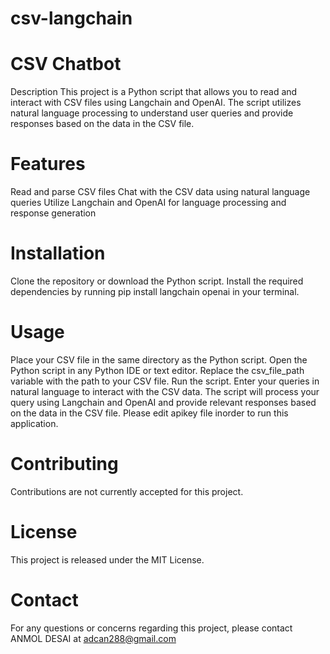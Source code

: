 # csv-langchain

# CSV Chatbot
Description
This project is a Python script that allows you to read and interact with CSV files using Langchain and OpenAI. The script utilizes natural language processing to understand user queries and provide responses based on the data in the CSV file.

# Features
Read and parse CSV files
Chat with the CSV data using natural language queries
Utilize Langchain and OpenAI for language processing and response generation
# Installation
Clone the repository or download the Python script.
Install the required dependencies by running pip install langchain openai in your terminal.
# Usage
Place your CSV file in the same directory as the Python script.
Open the Python script in any Python IDE or text editor.
Replace the csv_file_path variable with the path to your CSV file.
Run the script.
Enter your queries in natural language to interact with the CSV data.
The script will process your query using Langchain and OpenAI and provide relevant responses based on the data in the CSV file.
Please edit  apikey file inorder to run this application.

# Contributing
Contributions are not currently accepted for this project.

# License
This project is released under the MIT License.

# Contact
For any questions or concerns regarding this project, please contact ANMOL DESAI at adcan288@gmail.com

